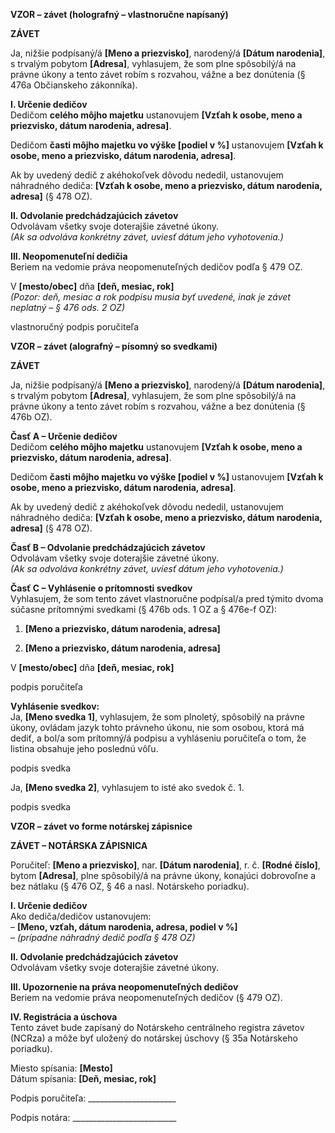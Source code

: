 **VZOR – závet (holografný – vlastnoručne napísaný)**

**ZÁVET**

Ja, nižšie podpísaný/á **[Meno a priezvisko]**, narodený/á **[Dátum narodenia]**, s trvalým pobytom **[Adresa]**, vyhlasujem, že som plne spôsobilý/á na právne úkony a tento závet robím s rozvahou, vážne a bez donútenia (§ 476a Občianskeho zákonníka).

**I. Určenie dedičov**  
Dedičom **celého môjho majetku** ustanovujem **[Vzťah k osobe, meno a priezvisko, dátum narodenia, adresa]**.

Dedičom **časti môjho majetku vo výške [podiel v %]** ustanovujem **[Vzťah k osobe, meno a priezvisko, dátum narodenia, adresa]**.

Ak by uvedený dedič z akéhokoľvek dôvodu nededil, ustanovujem náhradného dediča: **[Vzťah k osobe, meno a priezvisko, dátum narodenia, adresa]** (§ 478 OZ).

**II. Odvolanie predchádzajúcich závetov**  
Odvolávam všetky svoje doterajšie závetné úkony.  
*(Ak sa odvoláva konkrétny závet, uviesť dátum jeho vyhotovenia.)*

**III. Neopomenuteľní dedičia**  
Beriem na vedomie práva neopomenuteľných dedičov podľa § 479 OZ.

V **[mesto/obec]** dňa **[deň, mesiac, rok]**  
*(Pozor: deň, mesiac a rok podpisu musia byť uvedené, inak je závet neplatný – § 476 ods. 2 OZ)*

vlastnoručný podpis poručiteľa

**VZOR – závet (alografný – písomný so svedkami)**

**ZÁVET**

Ja, nižšie podpísaný/á **[Meno a priezvisko]**, narodený/á **[Dátum narodenia]**, s trvalým pobytom **[Adresa]**, vyhlasujem, že som plne spôsobilý/á na právne úkony a tento závet robím s rozvahou, vážne a bez donútenia (§ 476b OZ).

**Časť A – Určenie dedičov**  
Dedičom **celého môjho majetku** ustanovujem **[Vzťah k osobe, meno a priezvisko, dátum narodenia, adresa]**.

Dedičom **časti môjho majetku vo výške [podiel v %]** ustanovujem **[Vzťah k osobe, meno a priezvisko, dátum narodenia, adresa]**.

Ak by uvedený dedič z akéhokoľvek dôvodu nededil, ustanovujem náhradného dediča: **[Vzťah k osobe, meno a priezvisko, dátum narodenia, adresa]** (§ 478 OZ).

**Časť B – Odvolanie predchádzajúcich závetov**  
Odvolávam všetky svoje doterajšie závetné úkony.  
*(Ak sa odvoláva konkrétny závet, uviesť dátum jeho vyhotovenia.)*

**Časť C – Vyhlásenie o prítomnosti svedkov**  
Vyhlasujem, že som tento závet vlastnoručne podpísal/a pred týmito dvoma súčasne prítomnými svedkami (§ 476b ods. 1 OZ a § 476e-f OZ):

1.  **[Meno a priezvisko, dátum narodenia, adresa]**

2.  **[Meno a priezvisko, dátum narodenia, adresa]**

V **[mesto/obec]** dňa **[deň, mesiac, rok]**

podpis poručiteľa

**Vyhlásenie svedkov:**  
Ja, **[Meno svedka 1]**, vyhlasujem, že som plnoletý, spôsobilý na právne úkony, ovládam jazyk tohto právneho úkonu, nie som osobou, ktorá má dediť, a bol/a som prítomný/á podpisu a vyhláseniu poručiteľa o tom, že listina obsahuje jeho poslednú vôľu.

podpis svedka

Ja, **[Meno svedka 2]**, vyhlasujem to isté ako svedok č. 1.

podpis svedka

**VZOR – závet vo forme notárskej zápisnice**

**ZÁVET – NOTÁRSKA ZÁPISNICA**

Poručiteľ: **[Meno a priezvisko]**, nar. **[Dátum narodenia]**, r. č. **[Rodné číslo]**, bytom **[Adresa]**, plne spôsobilý/á na právne úkony, konajúci dobrovoľne a bez nátlaku (§ 476 OZ, § 46 a nasl. Notárskeho poriadku).

**I. Určenie dedičov**  
Ako dediča/dedičov ustanovujem:  
– **[Meno, vzťah, dátum narodenia, adresa, podiel v %]**  
– *(prípadne náhradný dedič podľa § 478 OZ)*

**II. Odvolanie predchádzajúcich závetov**  
Odvolávam všetky svoje doterajšie závetné úkony.

**III. Upozornenie na práva neopomenuteľných dedičov**  
Beriem na vedomie práva neopomenuteľných dedičov (§ 479 OZ).

**IV. Registrácia a úschova**  
Tento závet bude zapísaný do Notárskeho centrálneho registra závetov (NCRza) a môže byť uložený do notárskej úschovy (§ 35a Notárskeho poriadku).

Miesto spísania: **[Mesto]**  
Dátum spísania: **[Deň, mesiac, rok]**

Podpis poručiteľa: \_____________________\_

Podpis notára: \_________________________\_
